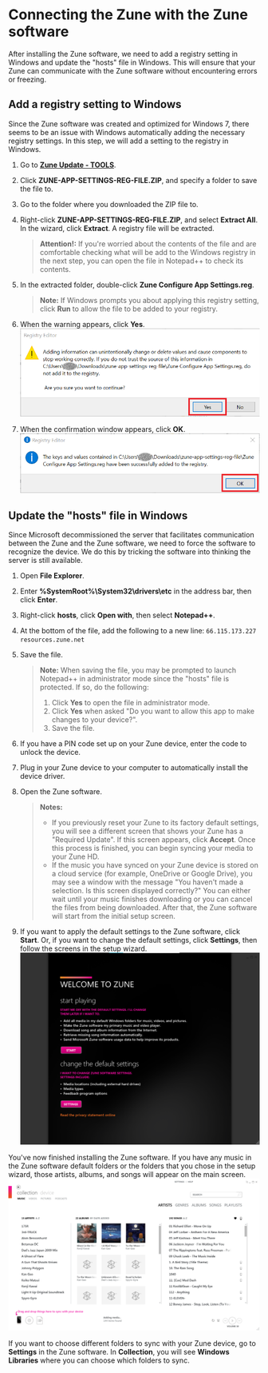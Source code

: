 # Connecting the Zune with the Zune software

After installing the Zune software, we need to add a registry setting in Windows and update the "hosts" file in Windows. This will ensure that your Zune can communicate with the Zune software without encountering errors or freezing.

## Add a registry setting to Windows

Since the Zune software was created and optimized for Windows 7, there seems to be an issue with Windows automatically adding the necessary registry settings. In this step, we will add a setting to the registry in Windows.

1. Go to **[Zune Update - TOOLS](https://www.zuneupdate.com/resources/tools/)**.
2. Click **ZUNE-APP-SETTINGS-REG-FILE.ZIP**, and specify a folder to save the file to.
3. Go to the folder where you downloaded the ZIP file to.
4. Right-click **ZUNE-APP-SETTINGS-REG-FILE.ZIP**, and select **Extract All**. In the wizard, click **Extract**. A registry file will be extracted.
   > **Attention!:** If you're worried about the contents of the file and are comfortable checking what will be add to the Windows registry in the next step, you can open the file in Notepad++ to check its contents.

5. In the extracted folder, double-click **Zune Configure App Settings.reg**. 
   > **Note:** If Windows prompts you about applying this registry setting, click **Run** to allow the file to be added to your registry.

6. When the warning appears, click **Yes**.
![](/assets/screenshots/registry_editor_warning.png?raw=true)

7. When the confirmation window appears, click **OK**.
![](/assets/screenshots/registry_editor_confirmation.png?raw=true)

## Update the "hosts" file in Windows

Since Microsoft decommissioned the server that facilitates communication between the Zune and the Zune software, we need to force the software to recognize the device. We do this by tricking the software into thinking the server is still available.

1. Open **File Explorer**.
2. Enter **%SystemRoot%\System32\drivers\etc** in the address bar, then click **Enter**.
3. Right-click **hosts**, click **Open with**, then select **Notepad++**.
4. At the bottom of the file, add the following to a new line: 
     `66.115.173.227	resources.zune.net`

4. Save the file.
   > **Note:** When saving the file, you may be prompted to launch Notepad++ in administrator mode since the "hosts" file is protected. If so, do the following:
   >
   >	1. Click **Yes** to open the file in administrator mode.
   >	2. Click **Yes** when asked "Do you want to allow this app to make changes to your device?".
   >	3. Save the file.

5. If you have a PIN code set up on your Zune device, enter the code to unlock the device.
6. Plug in your Zune device to your computer to automatically install the device driver.
7. Open the Zune software.
   > **Notes:** 
   >
   > - If you previously reset your Zune to its factory default settings, you will see a different screen that shows your Zune has a "Required Update". If this screen appears, click **Accept**. Once this process is finished, you can begin syncing your media to your Zune HD.
   > - If the music you have synced on your Zune device is stored on a cloud service (for example, OneDrive or Google Drive), you may see a window with the message "You haven't made a selection. Is this screen displayed correctly?" You can either wait until your music finishes downloading or you can cancel the files from being downloaded. After that, the Zune software will start from the initial setup screen.

8. If you want to apply the default settings to the Zune software, click **Start**. Or, if you want to change the default settings, click **Settings**, then follow the screens in the setup wizard.
![](/assets/screenshots/zune_software_setup_screen.png)

You've now finished installing the Zune software. If you have any music in the Zune software default folders or the folders that you chose in the setup wizard, those artists, albums, and songs will appear on the main screen.
![](/assets/screenshots/zune_software.png)

If you want to choose different folders to sync with your Zune device, go to **Settings** in the Zune software. In **Collection**, you will see **Windows Libraries** where you can choose which folders to sync.